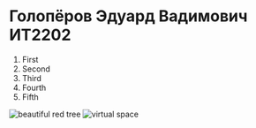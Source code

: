Голопёров Эдуард Вадимович ИТ2202
===============
1. First
2. Second
3. Third
4. Fourth
5. Fifth

![beautiful red tree](https://fototips.ru/wp-content/uploads/2012/03/00_Autumn_Photo.jpg)
![virtual space](https://encrypted-tbn0.gstatic.com/images?q=tbn:ANd9GcTmoMPyNOy8Gnu1tKXOVFNcBsFXryhlFDb8NA&s)

